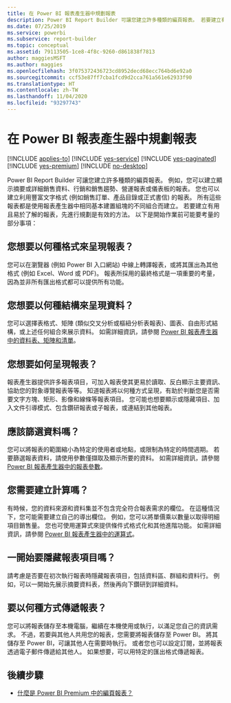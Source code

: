 ```yaml
---
title: 在 Power BI 報表產生器中規劃報表
description: Power BI Report Builder 可讓您建立許多種類的編頁報表。 若要建立有用且易於了解的報表，最好先進行規劃。
ms.date: 07/25/2019
ms.service: powerbi
ms.subservice: report-builder
ms.topic: conceptual
ms.assetid: 79113505-1ce8-4f8c-9260-d861838f7813
author: maggiesMSFT
ms.author: maggies
ms.openlocfilehash: 3f075372436723cd8952decd68ecc764bd6e92a0
ms.sourcegitcommit: ccf53e87ff7cba1fcd9d2cca761a561e62933f90
ms.translationtype: HT
ms.contentlocale: zh-TW
ms.lasthandoff: 11/04/2020
ms.locfileid: "93297743"
---
```

# <a name="planning-a-report-in-power-bi-report-builder"></a>在 Power BI 報表產生器中規劃報表

[!INCLUDE [applies-to](../includes/applies-to.md)] [!INCLUDE [yes-service](../includes/yes-service.md)] [!INCLUDE [yes-paginated](../includes/yes-paginated.md)] [!INCLUDE [yes-premium](../includes/yes-premium.md)] [!INCLUDE [no-desktop](../includes/no-desktop.md)] 

Power BI Report Builder 可讓您建立許多種類的編頁報表。 例如，您可以建立顯示摘要或詳細銷售資料、行銷和銷售趨勢、營運報表或儀表板的報表。 您也可以建立利用豐富文字格式 (例如銷售訂單、產品目錄或正式書信) 的報表。 所有這些報表都是使用報表產生器中相同基本建置組塊的不同組合而建立。 若要建立有用且易於了解的報表，先進行規劃是有效的方法。 以下是開始作業前可能要考量的部分事項：  
  
## <a name="in-what-format-do-you-want-the-report-to-appear"></a>您想要以何種格式來呈現報表？
  
您可以在瀏覽器 (例如 Power BI 入口網站) 中線上轉譯報表，或將其匯出為其他格式 (例如 Excel、Word 或 PDF)。 報表所採用的最終格式是一項重要的考量，因為並非所有匯出格式都可以提供所有功能。 
  
## <a name="in-what-structure-do-you-want-to-present-the-data"></a>您想要以何種結構來呈現資料？
  
您可以選擇表格式、矩陣 (類似交叉分析或樞紐分析表報表)、圖表、自由形式結構，或上述任何組合來展示資料。 如需詳細資訊，請參閱 [Power BI 報表產生器中的資料表、矩陣和清單](report-builder-tables-matrices-lists.md)。  
  
## <a name="how-do-you-want-your-report-to-look"></a>您想要如何呈現報表？
  
報表產生器提供許多報表項目，可加入報表使其更易於讀取、反白顯示主要資訊、協助您的對象導覽報表等等。 知道報表將以何種方式呈現，有助於判斷您是否需要文字方塊、矩形、影像和線條等報表項目。 您可能也想要顯示或隱藏項目、加入文件引導模式、包含鑽研報表或子報表，或連結到其他報表。   
  
## <a name="should-the-data-be-filtered"></a>應該篩選資料嗎？
  
您可以將報表的範圍縮小為特定的使用者或地點，或限制為特定的時間週期。 若要篩選報表資料，請使用參數僅擷取及顯示所要的資料。 如需詳細資訊，請參閱 [Power BI 報表產生器中的報表參數](paginated-reports-parameters.md)。  
  
## <a name="do-you-need-to-create-calculations"></a>您需要建立計算嗎？ 
  
有時候，您的資料來源和資料集並不包含完全符合報表需求的欄位。 在這種情況下，您可能需要建立自己的導出欄位。 例如，您可以將單價乘以數量以取得明細項目銷售量。 您也可使用運算式來提供條件式格式化和其他進階功能。 如需詳細資訊，請參閱 [Power BI 報表產生器中的運算式](report-builder-expressions.md)。  
  
## <a name="do-you-want-to-hide-report-items-initially"></a>一開始要隱藏報表項目嗎？
  
請考慮是否要在初次執行報表時隱藏報表項目，包括資料區、群組和資料行。 例如，可以一開始先展示摘要資料表，然後再向下鑽研到詳細資料。 
  
## <a name="how-are-you-going-to-deliver-your-report"></a>要以何種方式傳遞報表？  
  
您可以將報表儲存至本機電腦，繼續在本機使用或執行，以滿足您自己的資訊需求。 不過，若要與其他人共用您的報表，您需要將報表儲存至 Power BI。 將其儲存至 Power BI，可讓其他人在需要時執行。 或者您也可以設定訂閱，並將報表透過電子郵件傳遞給其他人。 如果想要，可以用特定的匯出格式傳遞報表。 
  
## <a name="next-steps"></a>後續步驟

- [什麼是 Power BI Premium 中的編頁報表？](paginated-reports-report-builder-power-bi.md)
